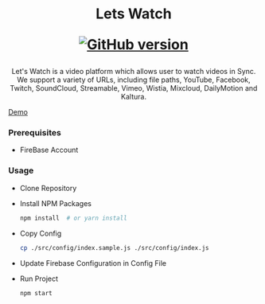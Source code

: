 <h1 align='center'>
  Lets Watch
  
  [![GitHub version](https://badge.fury.io/gh/vaibhav7500%2Flets_watch.svg)](https://badge.fury.io/gh/vaibhav7500%2Flets_watch)
  
  
</h1>

<p align='center'>
  Let's Watch is a video platform which allows user to watch videos in Sync. We support a variety of URLs, including file paths, YouTube, Facebook, Twitch, SoundCloud, Streamable, Vimeo, Wistia, Mixcloud, DailyMotion and Kaltura.
</p>

[Demo](http://orbital-scene-200115.web.app/)

### Prerequisites

* FireBase Account

### Usage
* Clone Repository

* Install NPM Packages

    ```bash
    npm install  # or yarn install
    ```

* Copy Config
    ```bash
    cp ./src/config/index.sample.js ./src/config/index.js
    ```

* Update Firebase Configuration in Config File


* Run Project

    ```bash
    npm start
    ```

